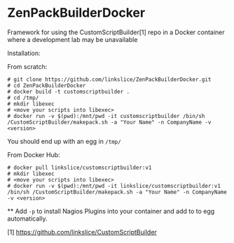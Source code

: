 # ZenPackBuilderDocker
Framework for using the CustomScriptBuilder[1] repo in a Docker container where a development lab may be unavailable

Installation:

From scratch:
```
# git clone https://github.com/linkslice/ZenPackBuilderDocker.git
# cd ZenPackBuilderDocker
# docker build -t customscriptbuilder .
# cd /tmp/
# mkdir libexec
# <move your scripts into libexec>
# docker run -v $(pwd):/mnt/pwd -it customscriptbuilder /bin/sh /CustomScriptBuilder/makepack.sh -a "Your Name" -n CompanyName -v <version>
```
You should end up with an egg in `/tmp/`

From Docker Hub:
```
# docker pull linkslice/customscriptbuilder:v1
# mkdir libexec
# <move your scripts into libexec>
# docker run -v $(pwd):/mnt/pwd -it linkslice/customscriptbuilder:v1 /bin/sh /CustomScriptBuilder/makepack.sh -a "Your Name" -n CompanyName -v <version>
```
** Add `-p` to install Nagios Plugins into your container and add to to egg automatically.

[1] https://github.com/linkslice/CustomScriptBuilder
